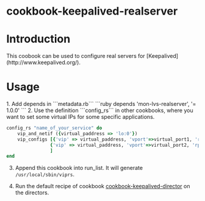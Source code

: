 cookbook-keepalived-realserver
==============================
<H1>Introduction</H1>
This coobook can be used to configure real servers for [Keepalived](http://www.keepalived.org/). 
<H1>Usage</H1>
1. Add depends in ```metadata.rb```
```ruby
depends          'mon-lvs-realserver', '= 1.0.0'
```
2. Use the definition ```config_rs``` in other cookbooks, where you want to set some virtual IPs for some specific applications. 

```ruby 
config_rs "name_of_your_service" do
    vip_and_netif ({virtual_paddress => 'lo:0'})
    vip_configs [{'vip' => virtual_paddress, 'vport'=>virtual_port1, 'rport'=>real_port1,'weight'=>'100'},
                {'vip' => virtual_paddress, 'vport'=>virtual_port2, 'rport'=>real_port2,'weight'=>'100'}                
                ]
end
```
3. Append this cookbook into run_list. It will generate ```/usr/local/sbin/viprs```.

4. Run the default recipe of cookbook [cookbook-keepalived-director](https://github.com/sbbird/cookbook-keepalived-director) on the directors. 
